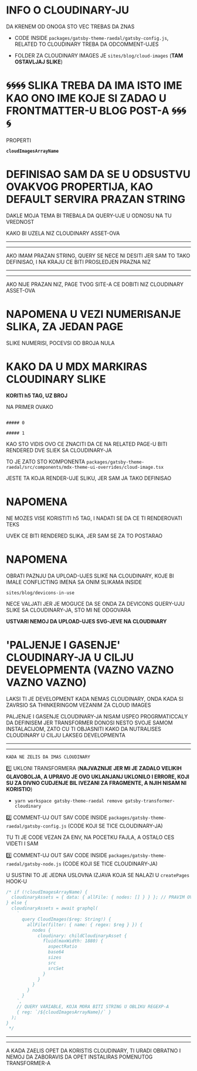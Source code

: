 # INFO O CLOUDINARY-JU

DA KRENEM OD ONOGA STO VEC TREBAS DA ZNAS

- CODE INSIDE `packages/gatsby-theme-raedal/gatsby-config.js`, RELATED TO CLOUDINARY TREBA DA ODCOMMENT-UJES

- FOLDER ZA CLOUDINARY IMAGES JE `sites/blog/cloud-images` (**TAM OSTAVLJAJ SLIKE**)

# :cyclone::cyclone::cyclone::cyclone: SLIKA TREBA DA IMA ISTO IME KAO ONO IME KOJE SI ZADAO U FRONTMATTER-U BLOG POST-A :cyclone::cyclone::cyclone::cyclone:

PROPERTI

**`cloudImagesArrayName`**

# DEFINISAO SAM DA SE U ODSUSTVU OVAKVOG PROPERTIJA, KAO DEFAULT SERVIRA PRAZAN STRING

DAKLE MOJA TEMA BI TREBALA DA QUERY-UJE U ODNOSU NA TU VREDNOST

KAKO BI UZELA NIZ CLOUDINARY ASSET-OVA

***
***

AKO IMAM PRAZAN STRING, QUERY SE NECE NI DESITI JER SAM TO TAKO DEFINISAO, I NA KRAJU CE BITI PROSLEDJEN PRAZNA NIZ

***
***

AKO NIJE PRAZAN NIZ, PAGE TVOG SITE-A CE DOBITI NIZ CLOUDINARY ASSET-OVA

# NAPOMENA U VEZI NUMERISANJE SLIKA, ZA JEDAN PAGE

SLIKE NUMERISI, POCEVSI OD BROJA NULA

# KAKO DA U MDX MARKIRAS CLOUDINARY SLIKE

**KORITI h5 TAG, UZ BROJ**

NA PRIMER OVAKO

```mdx

##### 0

##### 1

```

KAO STO VIDIS OVO CE ZNACITI DA CE NA RELATED PAGE-U BITI RENDERED DVE SLIEK SA CLOUDINARY-JA

TO JE ZATO STO KOMPONENTA `packages/gatsby-theme-raedal/src/components/mdx-theme-ui-overrides/cloud-image.tsx`

JESTE TA KOJA RENDER-UJE SLIKU, JER SAM JA TAKO DEFINISAO

# NAPOMENA

NE MOZES VISE KORISTITI h5 TAG, I NADATI SE DA CE TI RENDEROVATI TEKS

UVEK CE BITI RENDERED SLIKA, JER SAM SE ZA TO POSTARAO

# NAPOMENA

OBRATI PAZNJU DA UPLOAD-UJES SLIKE NA CLOUDINARY, KOJE BI IMALE CONFLICTING IMENA SA ONIM SLIKAMA INSIDE

`sites/blog/devicons-in-use`

NECE VALJATI JER JE MOGUCE DA SE ONDA ZA DEVICONS QUERY-UJU SLIKE SA CLOUDINARY-JA, STO MI NE ODGOVARA 

**USTVARI NEMOJ DA UPLOAD-UJES SVG-JEVE NA CLOUDINARY**

# 'PALJENJE I GASENJE' CLOUDINARY-JA U CILJU DEVELOPMENTA (VAZNO VAZNO VAZNO VAZNO)

LAKSI TI JE DEVELOPMENT KADA NEMAS CLOUDINARY, ONDA KADA SI ZAVRSIO SA THINKERINGOM VEZANIM ZA CLOUD IMAGES

PALJENJE I GASENJE CLOUDINARY-JA NISAM USPEO PROGRMATICCALY DA DEFINISEM JER TRANSFORMER DONOSI NESTO SVOJE SAMOM INSTALACIJOM, ZATO CU TI OBJASNITI KAKO DA NUTRALISES CLOUDINARY U CILJU LAKSEG DEVELOPMENTA

***

***

`KADA NE ZELIS DA IMAS CLOUDINARY`

:one: UKLONI TRANSFORMERA (**NAJVAZNIJE JER MI JE ZADALO VELIKIH GLAVOBOLJA, A UPRAVO JE OVO UKLANJANJ UKLONILO I ERRORE, KOJI SU ZA DIVNO CUDJENJE BIL IVEZANI ZA FRAGMENTE, A NJIH NISAM NI KORISTIO**)

- `yarn workspace gatsby-theme-raedal remove gatsby-transformer-cloudinary`

:two: COMMENT-UJ OUT SAV CODE INSIDE `packages/gatsby-theme-raedal/gatsby-config.js` (CODE KOJI SE TICE CLOUDINARY-JA)

TU TI JE CODE VEZAN ZA ENV, NA POCETKU FAJLA, A OSTALO CES VIDETI I SAM

:three: COMMENT-UJ OUT SAV CODE INSIDE `packages/gatsby-theme-raedal/gatsby-node.js` (CODE KOJI SE TICE CLOUDINARY-JA)

U SUSTINI TO JE JEDNA USLOVNA IZJAVA KOJA SE NALAZI U `createPages` HOOK-U

```js
/* if (!cloudImagesArrayName) {
  cloudinaryAssets = { data: { allFile: { nodes: [] } } }; // PRAVIM OVAKVU STRUKTURU, JER CE MI BITI LAKSE DA ISKORITIM VREDNOST
} else {
  cloudinaryAssets = await graphql(
    `
      query CloudImages($reg: String!) {
        allFile(filter: { name: { regex: $reg } }) {
          nodes {
            cloudinary: childCloudinaryAsset {
              fluid(maxWidth: 1880) {
                aspectRatio
                base64
                sizes
                src
                srcSet
              }
            }
          }
        }
      }
    `,
    // QUERY VARIABLE, KOJA MORA BITI STRING U OBLIKU REGEXP-A
    { reg: `/${cloudImagesArrayName}/` }
  );
}
 */
```

***

***

A KADA ZAELIS OPET DA KORISTIS CLOUDINARY, TI URADI OBRATNO I NEMOJ DA ZABORAVIS DA OPET INSTALIRAS POMENUTOG TRANSFORMER-A 
